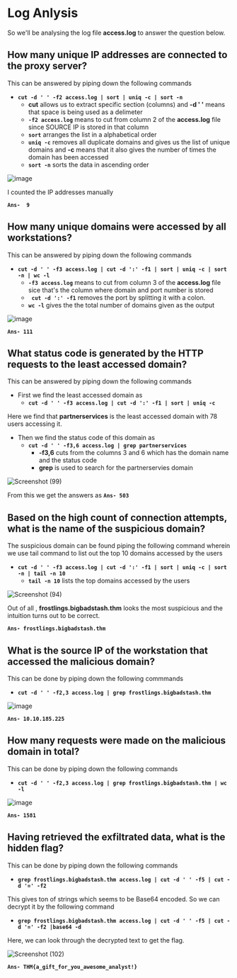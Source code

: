 # Log Anlysis

So we'll be analysing the log file **access.log** to answer the question below.

## How many unique IP addresses are connected to the proxy server?

This can be answered by piping down the following commands

- **`cut -d ' ' -f2 access.log | sort | uniq -c | sort -n`**
  -  **cut** allows us to extract specific section (columns) and **-d ' '** means that space is being used as a delimeter
  -  **`-f2 access.log`** means to cut from column 2 of the **access.log** file since SOURCE IP is stored in that column
  - **`sort`** arranges the list in a alphabetical order
  - **`uniq -c`** removes all duplicate domains and gives us the list of unique domains and **-c** means that it also gives the number of times the domain has been accessed
  - **`sort -n`** sorts the data in ascending order

![image](https://github.com/Wixter07/HARSHITH-JTP-2/assets/150792650/f8a059f4-d95d-444e-988c-8b8585f5dfbe)

I counted the IP addresses manually

**`Ans-  9`**

## How many unique domains were accessed by all workstations?

This can be answered by piping down the following commands
- **`cut -d ' ' -f3 access.log | cut -d ':' -f1 | sort | uniq -c | sort -n | wc -l`**
  - **`-f3 access.log`** means to cut from column 3 of the **access.log** file sice that's the column where domain and port number is stored
  - **` cut -d ':' -f1`** removes the port by splitting it with a colon.
  - **`wc -l`** gives the the total number of domains given as the output

![image](https://github.com/Wixter07/HARSHITH-JTP-2/assets/150792650/5383110f-c28b-4b93-9ebc-f451ca15a568)

**`Ans- 111`**


## What status code is generated by the HTTP requests to the least accessed domain?

This can be answered by piping down the following commands
- First we find the least accessed domain as 
  - **`cut -d ' ' -f3 access.log | cut -d ':' -f1 | sort | uniq -c`**

Here we find that **partnerservices** is the least accessed domain with 78 users accessing it.

- Then we find the status code of this domain as
  - **`cut -d ' ' -f3,6 access.log | grep partnerservices`**
    - **-f3,6** cuts from the columns 3 and 6 which has the domain name and the status code
    - **grep** is used to search for the partnerservies domain

![Screenshot (99)](https://github.com/Wixter07/HARSHITH-JTP-2/assets/150792650/ebe9e8ba-482c-452d-82eb-c2d94b72f800)

From this we get the answers as
**`Ans- 503`**

## Based on the high count of connection attempts, what is the name of the suspicious domain?

The suspicious domain can be found piping the following command wherein we use tail command to list out the top 10 domains accessed by the users
- **`cut -d ' ' -f3 access.log | cut -d ':' -f1 | sort | uniq -c | sort -n | tail -n 10`**
  - **`tail -n 10`** lists the top domains accessed by the users

 ![Screenshot (94)](https://github.com/Wixter07/HARSHITH-JTP-2/assets/150792650/84f4b1f2-296b-4629-9358-85fdb4369579)
    
Out of all , **frostlings.bigbadstash.thm** looks the most suspicious and the intuition turns out to be correct.

 **`Ans- frostlings.bigbadstash.thm`**

 ## What is the source IP of the workstation that accessed the malicious domain?
 This can be done by piping down the following commmands
 - **`cut -d ' ' -f2,3 access.log | grep frostlings.bigbadstash.thm`**

![image](https://github.com/Wixter07/HARSHITH-JTP-2/assets/150792650/de7ffc4d-f969-469a-861e-be1408d3ad9d)

**`Ans- 10.10.185.225`**

## How many requests were made on the malicious domain in total? 

This can be done by piping down the following commands
 - **`cut -d ' ' -f2,3 access.log | grep frostlings.bigbadstash.thm | wc -l`**

![image](https://github.com/Wixter07/HARSHITH-JTP-2/assets/150792650/19bb1fe7-8b69-4e20-9f86-9c47c6099729)

**`Ans- 1581`**


## Having retrieved the exfiltrated data, what is the hidden flag?

This can be done by piping down the following commands
- **`grep frostlings.bigbadstash.thm access.log | cut -d ' ' -f5 | cut -d '=' -f2`**

This gives ton of strings which seems to be Base64 encoded. So we can decrypt it by the following command
- **`grep frostlings.bigbadstash.thm access.log | cut -d ' ' -f5 | cut -d '=' -f2 |base64 -d`**

Here, we can look through the decrypted text to get the flag.

![Screenshot (102)](https://github.com/Wixter07/HARSHITH-JTP-2/assets/150792650/ea1f92df-a106-4686-8302-a8409959bcd0)

**`Ans- THM{a_gift_for_you_awesome_analyst!}`**
